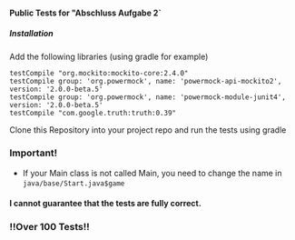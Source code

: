 #### Public Tests for "Abschluss Aufgabe 2`

##### Installation
Add the following libraries (using gradle for example)

    testCompile "org.mockito:mockito-core:2.4.0"
    testCompile group: 'org.powermock', name: 'powermock-api-mockito2', version: '2.0.0-beta.5'
    testCompile group: 'org.powermock', name: 'powermock-module-junit4', version: '2.0.0-beta.5'
    testCompile "com.google.truth:truth:0.39"
    
Clone this Repository into your project repo and run the tests using gradle

### Important!
* If your Main class is not called Main, you need to change the name in `java/base/Start.java$game`
#### I cannot guarantee that the tests are fully correct.  

### !!Over 100 Tests!!